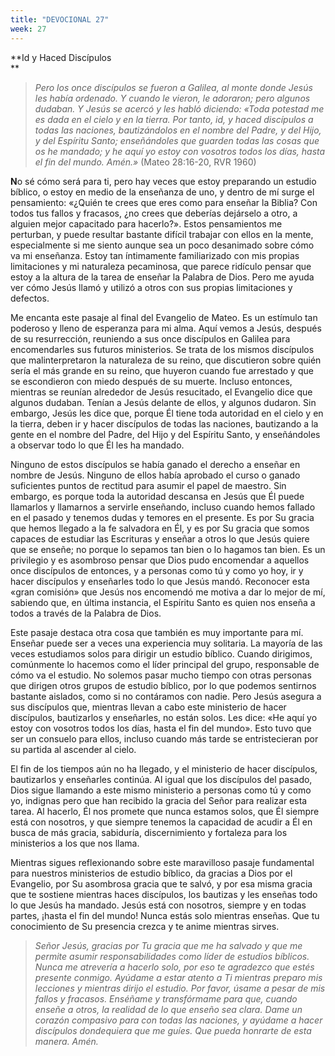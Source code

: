 ```yaml
---
title: "DEVOCIONAL 27"
week: 27
---
```


**Id y Haced Discípulos  
**

> *Pero los once discípulos se fueron a Galilea, al monte donde Jesús
> les había ordenado. Y cuando le vieron, le adoraron; pero algunos
> dudaban. Y Jesús se acercó y les habló diciendo: «Toda potestad me es
> dada en el cielo y en la tierra. Por tanto, id, y haced discípulos a
> todas las naciones, bautizándolos en el nombre del Padre, y del Hijo,
> y del Espíritu Santo; enseñándoles que guarden todas las cosas que os
> he mandado; y he aquí yo estoy con vosotros todos los días, hasta el
> fin del mundo. Amén.»* (Mateo 28:16-20, RVR 1960)

**N**o sé cómo será para ti, pero hay veces que estoy preparando un
estudio bíblico, o estoy en medio de la enseñanza de uno, y dentro de mí
surge el pensamiento: «¿Quién te crees que eres como para enseñar la
Biblia? Con todos tus fallos y fracasos, ¿no crees que deberías
dejárselo a otro, a alguien mejor capacitado para hacerlo?». Estos
pensamientos me perturban, y puede resultar bastante difícil trabajar
con ellos en la mente, especialmente si me siento aunque sea un poco
desanimado sobre cómo va mi enseñanza. Estoy tan íntimamente
familiarizado con mis propias limitaciones y mi naturaleza pecaminosa,
que parece ridículo pensar que estoy a la altura de la tarea de enseñar
la Palabra de Dios. Pero me ayuda ver cómo Jesús llamó y utilizó a otros
con sus propias limitaciones y defectos.

Me encanta este pasaje al final del Evangelio de Mateo. Es un estímulo
tan poderoso y lleno de esperanza para mi alma. Aquí vemos a Jesús,
después de su resurrección, reuniendo a sus once discípulos en Galilea
para encomendarles sus futuros ministerios. Se trata de los mismos
discípulos que malinterpretaron la naturaleza de su reino, que
discutieron sobre quién sería el más grande en su reino, que huyeron
cuando fue arrestado y que se escondieron con miedo después de su
muerte. Incluso entonces, mientras se reunían alrededor de Jesús
resucitado, el Evangelio dice que algunos dudaban. Tenían a Jesús
delante de ellos, y algunos dudaron. Sin embargo, Jesús les dice que,
porque Él tiene toda autoridad en el cielo y en la tierra, deben ir y
hacer discípulos de todas las naciones, bautizando a la gente en el
nombre del Padre, del Hijo y del Espíritu Santo, y enseñándoles a
observar todo lo que Él les ha mandado.

Ninguno de estos discípulos se había ganado el derecho a enseñar en
nombre de Jesús. Ninguno de ellos había aprobado el curso o ganado
suficientes puntos de rectitud para asumir el papel de maestro. Sin
embargo, es porque toda la autoridad descansa en Jesús que Él puede
llamarlos y llamarnos a servirle enseñando, incluso cuando hemos fallado
en el pasado y tenemos dudas y temores en el presente. Es por Su gracia
que hemos llegado a la fe salvadora en Él, y es por Su gracia que somos
capaces de estudiar las Escrituras y enseñar a otros lo que Jesús quiere
que se enseñe; no porque lo sepamos tan bien o lo hagamos tan bien. Es
un privilegio y es asombroso pensar que Dios pudo encomendar a aquellos
once discípulos de entonces, y a personas como tú y como yo hoy, ir y
hacer discípulos y enseñarles todo lo que Jesús mandó. Reconocer esta
«gran comisión» que Jesús nos encomendó me motiva a dar lo mejor de mí,
sabiendo que, en última instancia, el Espíritu Santo es quien nos enseña
a todos a través de la Palabra de Dios.

Este pasaje destaca otra cosa que también es muy importante para mí.
Enseñar puede ser a veces una experiencia muy solitaria. La mayoría de
las veces estudiamos solos para dirigir un estudio bíblico. Cuando
dirigimos, comúnmente lo hacemos como el líder principal del grupo,
responsable de cómo va el estudio. No solemos pasar mucho tiempo con
otras personas que dirigen otros grupos de estudio bíblico, por lo que
podemos sentirnos bastante aislados, como si no contáramos con nadie.
Pero Jesús asegura a sus discípulos que, mientras llevan a cabo este
ministerio de hacer discípulos, bautizarlos y enseñarles, no están
solos. Les dice: «He aquí yo estoy con vosotros todos los días, hasta el
fin del mundo». Esto tuvo que ser un consuelo para ellos, incluso cuando
más tarde se entristecieran por su partida al ascender al cielo.

El fin de los tiempos aún no ha llegado, y el ministerio de hacer
discípulos, bautizarlos y enseñarles continúa. Al igual que los
discípulos del pasado, Dios sigue llamando a este mismo ministerio a
personas como tú y como yo, indignas pero que han recibido la gracia del
Señor para realizar esta tarea. Al hacerlo, Él nos promete que nunca
estamos solos, que Él siempre está con nosotros, y que siempre tenemos
la capacidad de acudir a Él en busca de más gracia, sabiduría,
discernimiento y fortaleza para los ministerios a los que nos llama.

Mientras sigues reflexionando sobre este maravilloso pasaje fundamental
para nuestros ministerios de estudio bíblico, da gracias a Dios por el
Evangelio, por Su asombrosa gracia que te salvó, y por esa misma gracia
que te sostiene mientras haces discípulos, los bautizas y les enseñas
todo lo que Jesús ha mandado. Jesús está con nosotros, siempre y en
todas partes, ¡hasta el fin del mundo! Nunca estás solo mientras
enseñas. Que tu conocimiento de Su presencia crezca y te anime mientras
sirves.

> *Señor Jesús, gracias por Tu gracia que me ha salvado y que me permite
> asumir responsabilidades como líder de estudios bíblicos. Nunca me
> atrevería a hacerlo solo, por eso te agradezco que estés presente
> conmigo. Ayúdame a estar atento a Ti mientras preparo mis lecciones y
> mientras dirijo el estudio. Por favor, úsame a pesar de mis fallos y
> fracasos. Enséñame y transfórmame para que, cuando enseñe a otros, la
> realidad de lo que enseño sea clara. Dame un corazón compasivo para
> con todas las naciones, y ayúdame a hacer discípulos dondequiera que
> me guíes. Que pueda honrarte de esta manera. Amén.*
